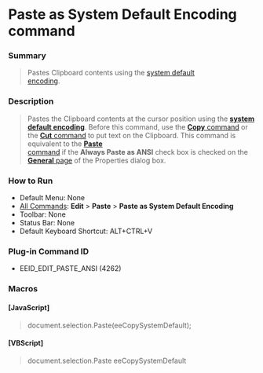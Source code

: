 # Paste as System Default Encoding command

### Summary

> Pastes Clipboard contents using the [system default \
> encoding](../../glossary/index).

### Description

> Pastes the Clipboard contents at the cursor position using the
> [**system default encoding**](../../glossary/systemdefaultencoding). Before this command, use the
> [**Copy** command](edit_copy) or the
> [**Cut** command](edit_cut) to put text on the Clipboard.
> This command is equivalent to the [**Paste** \
> command](edit_paste) if the
> **Always Paste as ANSI** check box
> is checked on the [**General** page](../../dlg/properties/general/index) of the Properties dialog box.

### How to Run

- Default Menu: None
- [All Commands](../tools/all_commands): **Edit** \> **Paste**
\> **Paste as System Default Encoding**
- Toolbar: None
- Status Bar: None
- Default Keyboard Shortcut: ALT+CTRL+V

### Plug-in Command ID

- EEID\_EDIT\_PASTE\_ANSI (4262)

### Macros

#### \[JavaScript\]

> document.selection.Paste(eeCopySystemDefault);

#### \[VBScript\]

> document.selection.Paste eeCopySystemDefault